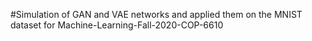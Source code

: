 #Simulation of GAN and VAE networks and applied them on the MNIST dataset for Machine-Learning-Fall-2020-COP-6610
